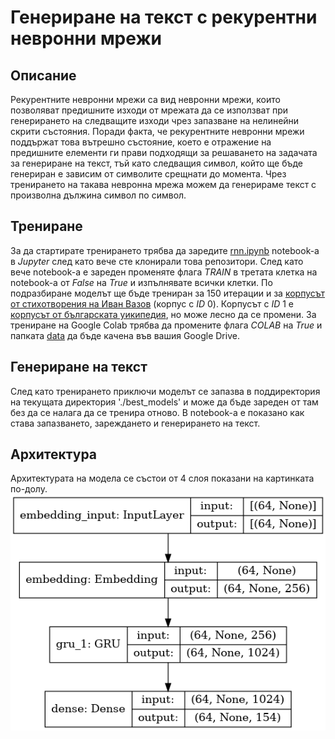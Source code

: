 # Генериране на текст с рекурентни невронни мрежи
## Описание
Рекурентните невронни мрежи са вид невронни мрежи, които позволяват предишните изходи от мрежата да се използват при генерирането на следващите изходи чрез запазване на нелинейни скрити състояния. Поради факта, че рекурентните невронни мрежи поддържат това вътрешно състояние, което е отражение на предишните елементи ги прави подходящи за решаването на задачата за генериране на текст, тъй като следващия символ, който ще бъде генериран е зависим от символите срещнати до момента. Чрез тренирането на такава невронна мрежа можем да генерираме текст с произволна дължина символ по символ.

## Трениране
За да стартирате тренирането трябва да заредите [rnn.ipynb](./rnn.ipynb) notebook-a в <em>Jupyter</em> след като вече сте клонирали това репозитори. След като вече notebook-a e зареден променяте флага <em>TRAIN</em> в третата клетка на notebook-а от <em>False</em> на <em>True</em> и изпълнявате всички клетки. По подразбиране моделът ще бъде трениран за 150 итерации и за [корпусът от стихотворения на Иван Вазов](./data/dataset_vazov.txt) (корпус с <em>ID</em> 0). Корпусът с <em>ID</em> 1 е [корпусът от българската уикипедия](./data/dataset_wikipedia.txt), но може лесно да се промени. За трениране на Google Colab трябва да промените флага <em>COLAB</em> на <em>True</em> и папката [data](./data) да бъде качена във вашия Google Drive.

## Генериране на текст
След като тренирането приключи моделът се запазва в поддиректория на текущата директория './best_models' и може да бъде зареден от там без да се налага да се тренира отново. В notebook-a е показано как става запазването, зареждането и генерирането на текст.

## Архитектура
Архитектурата на модела се състои от 4 слоя показани на картинката по-долу.
![alt architecture](model.png "Architecture")
